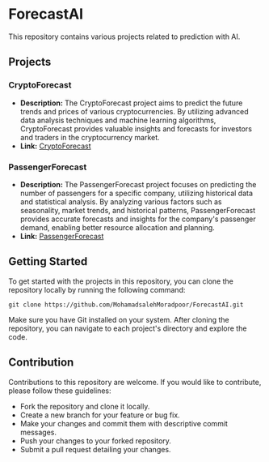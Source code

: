 # ForecastAI

This repository contains various projects related to prediction with AI.

## Projects

### CryptoForecast

- **Description:** The CryptoForecast project aims to predict the future trends and prices of various cryptocurrencies. By utilizing advanced data analysis techniques and machine learning algorithms, CryptoForecast provides valuable insights and forecasts for investors and traders in the cryptocurrency market.
- **Link:** [CryptoForecast](https://github.com/MohamadsalehMoradpoor/ForecastAI/tree/master/CryptoForecast)

### PassengerForecast

- **Description:** The PassengerForecast project focuses on predicting the number of passengers for a specific company, utilizing historical data and statistical analysis. By analyzing various factors such as seasonality, market trends, and historical patterns, PassengerForecast provides accurate forecasts and insights for the company's passenger demand, enabling better resource allocation and planning.
- **Link:** [PassengerForecast](https://github.com/MohamadsalehMoradpoor/ForecastAI/tree/master/PassengerForecast)

## Getting Started

To get started with the projects in this repository, you can clone the repository locally by running the following command:
```
git clone https://github.com/MohamadsalehMoradpoor/ForecastAI.git
```

Make sure you have Git installed on your system. After cloning the repository, you can navigate to each project's directory and explore the code.

## Contribution

Contributions to this repository are welcome. If you would like to contribute, please follow these guidelines:

- Fork the repository and clone it locally.
- Create a new branch for your feature or bug fix.
- Make your changes and commit them with descriptive commit messages.
- Push your changes to your forked repository.
- Submit a pull request detailing your changes.

